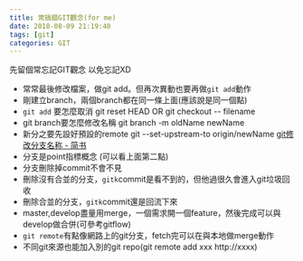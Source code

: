```yaml
---
title: 常搞錯GIT觀念(for me)
date: 2018-08-09 21:19:40
tags: [git]
categories: GIT
---
```


先留個常忘記GIT觀念
以免忘記XD

* 常常最後修改檔案，做git add。但再次異動也要再做`git add`動作
* 剛建立branch，兩個branch都在同一條上面(應該說是同一個點)
* `git add` 要怎麼取消
git reset HEAD
OR
git checkout -- filename
* git branch要怎麼修改名稱
git branch -m oldName newName
* 新分之要先設好預設的remote
git  --set-upstream-to origin/newName
[git修改分支名称 - 简书](https://www.jianshu.com/p/cc740394faf5)
* 分支是point指標概念 (可以看上面第二點)
* 分支刪除掉commit不會不見
* 刪除沒有合並的分支，`gitk`commit是看不到的，但他過很久會進入git垃圾回收
* 刪除合並的分支，`gitk`commit還是回流下來
* master,develop盡量用merge，一個需求開一個feature，然後完成可以與develop做合併(可參考gitflow)
* `git remote`有點像網路上的git分支，fetch完可以在與本地做merge動作
* 不同git來源也能加入別的git repo(git remote add xxx http://xxxx)
